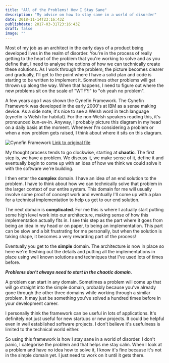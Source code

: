 ```yaml
---
title: "All of the Problems! How I Stay Sane"
description: "My advice on how to stay sane in a world of disorder"
date: 2018-11-14T23:16:43Z
publishdate: 2017-03-31T23:16:43Z
draft: false
image: ""
---
```

Most of my job as an architect in the early days of a product being developed lives in the realm of disorder. You're in the process of really getting to the heart of the problem that you're working to solve and as you define that, I need to analyse the options of how we can technically create these solutions. As I work through the problem, the picture becomes clearer and gradually, I'll get to the point where I have a solid plan and code is starting to be written to implement it. Sometimes other problems will get thrown up along the way. When that happens, I need to figure out where the new problems sit on the scale of "WTF?!" to "oh yeah no problem".

A few years ago I was shown the Cynefin Framework. The Cynefin Framework was developed in the early 2000's at IBM as a sense making device. As a side note, it's nice to see a Welsh word in tech language (cynefin is Welsh for habitat). For the non-Welsh speakers reading this, it's pronounced kun-ev-in. Anyway, I probably picture this diagram in my head on a daily basis at the moment. Whenever I'm considering a problem or when a new problem gets raised, I think about where it sits on this diagram.

![Cynefin Framework](/images/posts/Cynefin_framework_Feb_2011.jpeg)
[Link to original file](https://commons.wikimedia.org/wiki/File:Cynefin_framework_Feb_2011.jpeg)

My thought process tends to go clockwise, starting at **chaotic**. The first step is, we have a problem. We discuss it, we make sense of it, define it and eventually begin to come up with an idea of how we think we could solve it with the software we're building.

I then enter the **complex** domain. I have an idea of an end solution to the problem. I have to think about how we can technically solve that problem in the larger context of our entire system. This domain for me will usually involve some proof of concept work and eventually I'll come up with a plan for a technical implementation to help us get to our end solution.

The next domain is **complicated**. For me this is where I actually start putting some high level work into our architecture, making sense of how this implementation actually fits in. I see this step as the part where it goes from being an idea in my head or on paper, to being an implementation. This part can be slow and a bit frustrating for me personally, but when the solution is taking shape, it becomes a very rewarding part of the process!

Eventually you get to the **simple** domain. The architecture is now in place so here we're fleshing out the details and putting all the implementations in place using well known solutions and techniques that I've used lots of times before.

***Problems don't always need to start in the chaotic domain.***

A problem can start in any domain. Sometimes a problem will come up that will go straight into the simple domain, probably because you've already gone through the other three domains while working through a similar problem. It may just be something you've solved a hundred times before in your development career.

I personally think the framework can be useful in lots of applications. It's definitely not just useful for new startups or new projects. It could be helpful even in well established software projects. I don't believe it's usefulness is limited to the technical world either.

So using this framework is how I stay sane in a world of disorder. I don't panic, I categorise the problem and that helps me stay calm. When I look at a problem and have no idea how to solve it, I know it's fine because it's not in the simple domain yet. I just need to work on it until it gets there.

